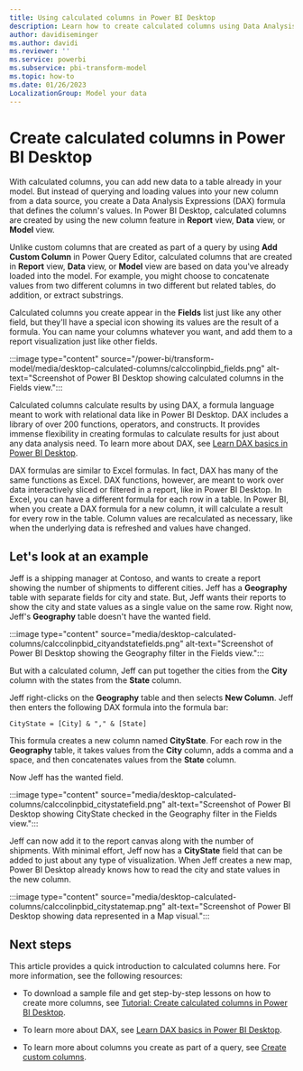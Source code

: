 ```yaml
---
title: Using calculated columns in Power BI Desktop
description: Learn how to create calculated columns using Data Analysis Expressions (DAX) formulas in Power BI Desktop.
author: davidiseminger
ms.author: davidi
ms.reviewer: ''
ms.service: powerbi
ms.subservice: pbi-transform-model
ms.topic: how-to
ms.date: 01/26/2023
LocalizationGroup: Model your data
---
```

# Create calculated columns in Power BI Desktop

With calculated columns, you can add new data to a table already in your model. But instead of querying and loading values into your new column from a data source, you create a Data Analysis Expressions (DAX) formula that defines the column's values. In Power BI Desktop, calculated columns are created by using the new column feature in **Report** view, **Data** view, or **Model** view.

Unlike custom columns that are created as part of a query by using **Add Custom Column** in Power Query Editor, calculated columns that are created in **Report** view, **Data** view, or **Model** view are based on data you've already loaded into the model. For example, you might choose to concatenate values from two different columns in two different but related tables, do addition, or extract substrings.

Calculated columns you create appear in the **Fields** list just like any other field, but they'll have a special icon showing its values are the result of a formula. You can name your columns whatever you want, and add them to a report visualization just like other fields.

:::image type="content" source="/power-bi/transform-model/media/desktop-calculated-columns/calccolinpbid_fields.png" alt-text="Screenshot of Power BI Desktop showing calculated columns in the Fields view.":::

Calculated columns calculate results by using DAX, a formula language meant to work with relational data like in Power BI Desktop. DAX includes a library of over 200 functions, operators, and constructs. It provides immense flexibility in creating formulas to calculate results for just about any data analysis need. To learn more about DAX, see [Learn DAX basics in Power BI Desktop](desktop-quickstart-learn-dax-basics.md).

DAX formulas are similar to Excel formulas. In fact, DAX has many of the same functions as Excel. DAX functions, however, are meant to work over data interactively sliced or filtered in a report, like in Power BI Desktop. In Excel, you can have a different formula for each row in a table. In Power BI, when you create a DAX formula for a new column, it will calculate a result for every row in the table. Column values are recalculated as necessary, like when the underlying data is refreshed and values have changed.

## Let's look at an example

Jeff is a shipping manager at Contoso, and wants to create a report showing the number of shipments to different cities. Jeff has a **Geography** table with separate fields for city and state. But, Jeff wants their reports to show the city and state values as a single value on the same row. Right now, Jeff's **Geography** table doesn't have the wanted field.

:::image type="content" source="media/desktop-calculated-columns/calccolinpbid_cityandstatefields.png" alt-text="Screenshot of Power BI Desktop showing the Geography filter in the Fields view.":::

But with a calculated column, Jeff can put together the cities from the **City** column with the states from the **State** column.

Jeff right-clicks on the **Geography** table and then selects **New Column**. Jeff then enters the following DAX formula into the formula bar:

```dax
CityState = [City] & "," & [State]
```

This formula creates a new column named **CityState**. For each row in the **Geography** table, it takes values from the **City** column, adds a comma and a space, and then concatenates values from the **State** column.

Now Jeff has the wanted field.

:::image type="content" source="media/desktop-calculated-columns/calccolinpbid_citystatefield.png" alt-text="Screenshot of Power BI Desktop showing CityState checked in the Geography filter in the Fields view.":::

Jeff can now add it to the report canvas along with the number of shipments. With minimal effort, Jeff now has a **CityState** field that can be added to just about any type of visualization. When Jeff creates a new map, Power BI Desktop already knows how to read the city and state values in the new column.

:::image type="content" source="media/desktop-calculated-columns/calccolinpbid_citystatemap.png" alt-text="Screenshot of Power BI Desktop showing data represented in a Map visual.":::

## Next steps

This article provides a quick introduction to calculated columns here. For more information, see the following resources:

* To download a sample file and get step-by-step lessons on how to create more columns, see [Tutorial: Create calculated columns in Power BI Desktop](desktop-tutorial-create-calculated-columns.md).

* To learn more about DAX, see [Learn DAX basics in Power BI Desktop](desktop-quickstart-learn-dax-basics.md).

* To learn more about columns you create as part of a query, see [Create custom columns](/power-bi/transform-model/desktop-common-query-tasks#create-custom-columns). 
